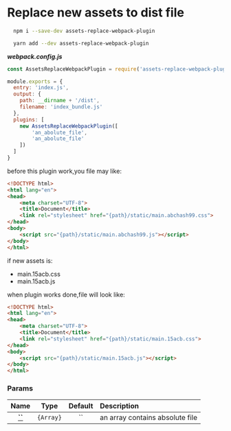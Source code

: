 # Replace new assets to dist file

```bash
  npm i --save-dev assets-replace-webpack-plugin
```

```bash
  yarn add --dev assets-replace-webpack-plugin
```


***webpack.config.js***
```js
const AssetsReplaceWebpackPlugin = require('assets-replace-webpack-plugin')

module.exports = {
  entry: 'index.js',
  output: {
    path: __dirname + '/dist',
    filename: 'index_bundle.js'
  },
  plugins: [
    new AssetsReplaceWebpackPlugin([
        'an_abolute_file',
        'an_abolute_file'
    ])
  ]
}
```
before this plugin work,you file may like:
```html
<!DOCTYPE html>
<html lang="en">
<head>
    <meta charset="UTF-8">
    <title>Document</title>
    <link rel="stylesheet" href="{path}/static/main.abchash99.css">
</head>
<body>
    <script src="{path}/static/main.abchash99.js"></script>
</body>
</html>
```
if new assets is:
- main.15acb.css
- main.15acb.js

when plugin works done,file will look like:
```html
<!DOCTYPE html>
<html lang="en">
<head>
    <meta charset="UTF-8">
    <title>Document</title>
    <link rel="stylesheet" href="{path}/static/main.15acb.css">
</head>
<body>
    <script src="{path}/static/main.15acb.js"></script>
</body>
</html>
```

### Params
|Name|Type|Default|Description|
|:--:|:--:|:-----:|:----------|
|**[``](#)**|`{Array}`|``|an array contains absolute file|
